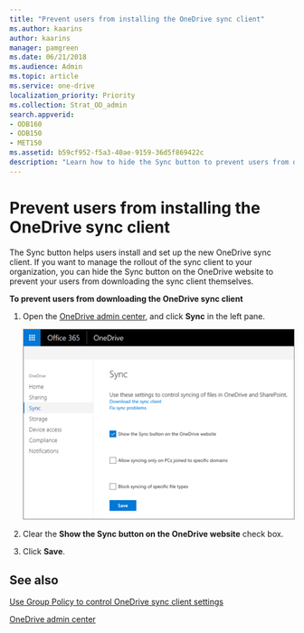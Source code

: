 ```yaml
---
title: "Prevent users from installing the OneDrive sync client"
ms.author: kaarins
author: kaarins
manager: pamgreen
ms.date: 06/21/2018
ms.audience: Admin
ms.topic: article
ms.service: one-drive
localization_priority: Priority
ms.collection: Strat_OD_admin
search.appverid:
- ODB160
- ODB150
- MET150
ms.assetid: b59cf952-f5a3-40ae-9159-36d5f869422c
description: "Learn how to hide the Sync button to prevent users from downloading and installing the new OneDrive sync client."
---
```


# Prevent users from installing the OneDrive sync client

The Sync button helps users install and set up the new OneDrive sync client. If you want to manage the rollout of the sync client to your organization, you can hide the Sync button on the OneDrive website to prevent your users from downloading the sync client themselves.
  
 **To prevent users from downloading the OneDrive sync client**
  
1. Open the [OneDrive admin center](https://admin.onedrive.com/?v=SyncSettings), and click **Sync** in the left pane. 
    
    ![The Sync tab of the OneDrive admin center](media/1c3bf6d6-7b82-4c73-9df7-c8551a0c2922.png)
  
2. Clear the **Show the Sync button on the OneDrive website** check box. 
    
3. Click **Save**.
    
## See also

[Use Group Policy to control OneDrive sync client settings](use-group-policy.md)
  
[OneDrive admin center](https://support.office.com/article/b5665060-530f-40a3-b34a-9e935169b2e0)

